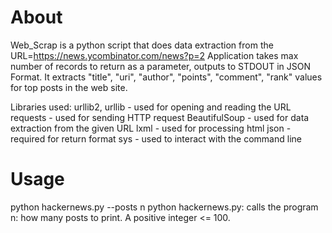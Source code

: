# About
Web_Scrap is a python script that does data extraction from the URL=https://news.ycombinator.com/news?p=2
Application takes max number of records to return as a parameter, outputs to STDOUT in JSON Format.
It extracts "title", "uri", "author", "points", "comment", "rank" values for top posts in the web site.

Libraries used:
urllib2, urllib - used for opening and reading the URL
requests  - used for sending HTTP request
BeautifulSoup - used for data extraction from the given URL
lxml  - used for processing html
json - required for return format
sys - used to interact with the command line

# Usage
python hackernews.py --posts n
python hackernews.py: calls the program n: how many posts to print. A positive integer <= 100.
